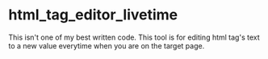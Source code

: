 # html_tag_editor_livetime
 This isn't one of my best written code. This tool is for editing html tag's text to a new value everytime when you are on the target page.
